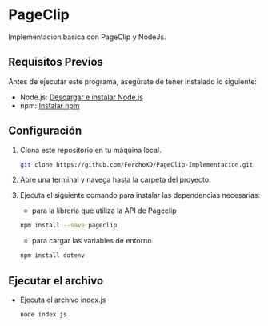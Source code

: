# PageClip

Implementacion basica con PageClip y NodeJs.

## Requisitos Previos

Antes de ejecutar este programa, asegúrate de tener instalado lo siguiente:

- Node.js: [Descargar e instalar Node.js](https://nodejs.org/es/download/)
- npm: [Instalar npm](https://www.npmjs.com/get-npm)

## Configuración

1. Clona este repositorio en tu máquina local.
    ```bash
    git clone https://github.com/FerchoXD/PageClip-Implementacion.git

2. Abre una terminal y navega hasta la carpeta del proyecto.
3. Ejecuta el siguiente comando para instalar las dependencias necesarias:

    
    * para la libreria que utiliza la API de Pageclip 
    ```bash
    npm install --save pageclip
    ```
    * para cargar las variables de entorno
    ```bash
    npm install dotenv
    ```

## Ejecutar el archivo

* Ejecuta el archivo index.js
    ```bash
    node index.js